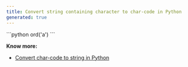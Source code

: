 ```yaml
---
title: Convert string containing character to char-code in Python
generated: true
---
```


<div markdown="1" class="ans">
```python
ord('a')
```
</div>

**Know more:**
- [Convert char-code to string in Python](/en-US/python/convert-char-code-to-string)
